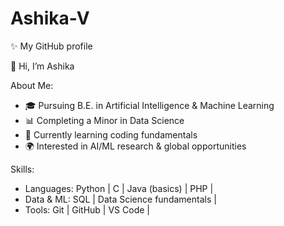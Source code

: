 # Ashika-V
✨ My GitHub profile 

👋 Hi, I’m Ashika  

About Me:
- 🎓 Pursuing B.E. in Artificial Intelligence & Machine Learning
- 📊 Completing a Minor in Data Science  
- 🐍 Currently learning coding fundamentals  
- 🌍 Interested in AI/ML research & global opportunities

Skills:
- Languages: Python | C | Java (basics) | PHP | 
- Data & ML: SQL | Data Science fundamentals | 
- Tools: Git | GitHub | VS Code |

  
